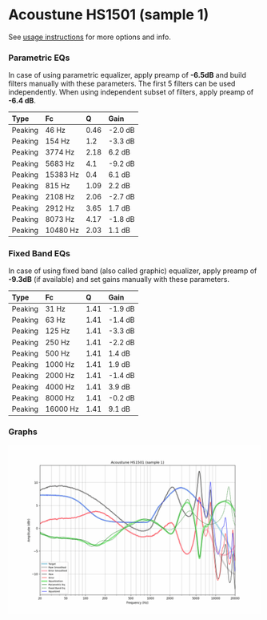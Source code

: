 # Acoustune HS1501 (sample 1)
See [usage instructions](https://github.com/jaakkopasanen/AutoEq#usage) for more options and info.

### Parametric EQs
In case of using parametric equalizer, apply preamp of **-6.5dB** and build filters manually
with these parameters. The first 5 filters can be used independently.
When using independent subset of filters, apply preamp of **-6.4 dB**.

| Type    | Fc       |    Q | Gain    |
|:--------|:---------|:-----|:--------|
| Peaking | 46 Hz    | 0.46 | -2.0 dB |
| Peaking | 154 Hz   | 1.2  | -3.3 dB |
| Peaking | 3774 Hz  | 2.18 | 6.2 dB  |
| Peaking | 5683 Hz  | 4.1  | -9.2 dB |
| Peaking | 15383 Hz | 0.4  | 6.1 dB  |
| Peaking | 815 Hz   | 1.09 | 2.2 dB  |
| Peaking | 2108 Hz  | 2.06 | -2.7 dB |
| Peaking | 2912 Hz  | 3.65 | 1.7 dB  |
| Peaking | 8073 Hz  | 4.17 | -1.8 dB |
| Peaking | 10480 Hz | 2.03 | 1.1 dB  |

### Fixed Band EQs
In case of using fixed band (also called graphic) equalizer, apply preamp of **-9.3dB**
(if available) and set gains manually with these parameters.

| Type    | Fc       |    Q | Gain    |
|:--------|:---------|:-----|:--------|
| Peaking | 31 Hz    | 1.41 | -1.9 dB |
| Peaking | 63 Hz    | 1.41 | -1.4 dB |
| Peaking | 125 Hz   | 1.41 | -3.3 dB |
| Peaking | 250 Hz   | 1.41 | -2.2 dB |
| Peaking | 500 Hz   | 1.41 | 1.4 dB  |
| Peaking | 1000 Hz  | 1.41 | 1.9 dB  |
| Peaking | 2000 Hz  | 1.41 | -1.4 dB |
| Peaking | 4000 Hz  | 1.41 | 3.9 dB  |
| Peaking | 8000 Hz  | 1.41 | -0.2 dB |
| Peaking | 16000 Hz | 1.41 | 9.1 dB  |

### Graphs
![](./Acoustune%20HS1501%20(sample%201).png)